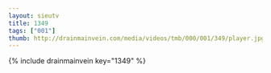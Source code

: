 ```yaml
--- 
layout: sieutv
title: 1349
tags: ["001"]
thumb: http://drainmainvein.com/media/videos/tmb/000/001/349/player.jpg
---
```

{% include drainmainvein key="1349" %} 
